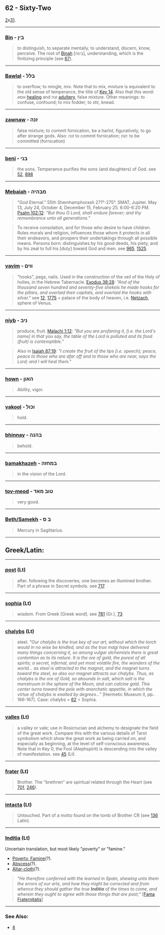 ## 62 - Sixty-Two
[2](2)x[31](31).

---

### [Bin](/keys/BIN) - בין
> to distinguish, to separate mentally, to understand, discern, know, perceive. The root of [Binah](/keys/BINH) [בינה], understanding, which is the finitizing principle (see [67](67)).

---

### [Bawlal](/keys/BLL) - בלל
> to overflow; to mingle, mix. Note that to mix, mixture is equivalent to the old sense of temperance, the title of [Key 14](14). Also that this word: אסא [healing](/keys/ASA) and זנה [adultery](/keys/ZNH), false mixture. Other meanings: to confuse, confound; to mix fodder; to stir, knead.

---

### [zawnaw](/keys/ZNH) - זנה
> false mixture; to commit fornication, be a harlot, figuratively, to go after strange gods. Also: זנה to commit fornication; זנה: to be committed (fornication)

---

### [beni](/keys/BNI) - בני
> the sons. Temperance purifies the sons (and daughters) of God. see [52](52), [898](898)

---

### [Mebaiah](/keys/MBHIH) - מבהיה
> "God Eternal." 55th Shemhamphorash 271°-275°. SMAT, Jupiter. May 13, July 24, October 4, December 15, February 25. 6:00-6:20 PM. [Psalm 102:12](http://biblehub.com/psalms/102-12.htm): *"But thou O Lord, shalt endure forever; and thy remembrance unto all generations."*

> To receive consolation, and for those who desire to have children. Rules morals and religion, influences those whom it protects in all their endeavors, and prospers their undertakings through all possible means. Persons born: distinguishes by his good deeds, his piety, and by his zeal to full his [duty] toward God and men. see [965](965), [1525](1525).

---

### [vavim](/keys/VVIM) - ווים
> "hooks", pegs, nails. Used in the construction of the veil of the Holy of holies, in the Hebrew Tabernacle. [Exodus 38:28](http://biblehub.com/exodus/38-28.htm): *"And of the thousand seven hundred and seventy-five shekels he made hooks for the pillars, and overlaid their capitals, and overlaid the hooks with silver."* see [12](12), [1775](1775) = palace of the body of heaven, i.e. [Netzach](/keys/NTzCh), sphere of Venus.

---

### [niyb](/keys/NIB) - ניב
> produce, fruit. [Malachi 1:12](http://biblehub.com/malachi/1-12.htm): *"But you are profaning it, [i.e. the Lord's name] in that you say, the table of the Lord is polluted and its food (fruit) is contemptible."*

> Also in [Isaiah 87:19](http://biblehub.com/isaiah/87-19.htm): *"I create the fruit of the lips [i.e. speech); peace, peace to those who are afar off and to those who are near, says the Lord; and I will heal them."*

---

### [hown](/keys/HAVN) - האון
> Ability, vigor.

---

### [vakool](/keys/VKVL) - וכול
> hold.

---

### [bhinnay](/keys/BHNH) - בהנה
> behold.

---

### [bamakhazeh](/keys/BMChZH) - במחזה
> in the vision of the Lord.

---

### [tov-meod](/keys/TVB.MAD) - טוב מאד
> very good.

---

### [Beth/Samekh](/keys/B.S) - ב ס
> Mercury in Sagittarius.

---

## Greek/Latin:

---

### [post](/latin?word=post) (Lt)
> after. following the discoveries, one becomes an illumined brother. Part of a phrase in Secret symbols. see [717](717).

---

### [sophia](/latin?word=sophia) (Lt)
> wisdom. From Greek [Greek word]. see [781](781) (Gr.), [73](73)

---

### [chalybs](/latin?word=chalybs) (Lt)
> steel. *"Our chalybs is the true key of our art, without which the torch would in no wise be kindled, and as the true magi have delivered many things concerning it, so among vulgar alchemists there is great contention as to its nature. It is the ore of gold, the purest of all spirits; a secret, infernal, and yet most volatile fire, the wonders of the world... as steel is attracted to the magnet, and the magnet turns toward the steel, so also our magnet attracts our chalybs. Thus, as chalybs is the ore of Gold, so abounds in salt, which salt is the menstruum in the sphere of the Moon, and can calcine gold. This center turns toward the pole with anarchetic appetite, in which the virtue of chalybs is exalted by degrees..."* [Hermetic Museum II, pp.. 166-167]. Case: chalybs = [62](62) = Sophia.

---

### [valles](/latin?word=valles) (Lt)
> a valley or vale; use in Rosicrucian and alchemy to designate the field of the great work. Compare this with the various details of Tarot symbolism which show the great work as being carried on, and especially as beginning, at the level of self-conscious awareness. Note that in Key 0, the Fool (Alephspirit) is descending into the valley of manifestation. see [45](45) (Lt).

---

### [frater](/latin?word=frater) (Lt)
> Brother. The "brethren" are spiritual related through the Heart (see [701](701), [246](246)).

---

### [intacta](/latin?word=intacta) (Lt)
> Untouched. Part of a motto found on the tomb of Brother CR (see [136](136) Latin).

---

### [Inditia](/latin?word=Inditia) (Lt)
Uncertain translation, but most likely "poverty" or "famine."

- [Poverty, Famine](http://archives.nd.edu/cgi-bin/wordz.pl?keyword=inditia)(?).
- [Abscess](https://translate.google.com/#la/en/inditia)(?).
- [Altar-cloth](https://en.wikipedia.org/wiki/Altar_cloth)(?).

> *"He therefore conferred with the learned in Spain, shewing unto them the errors of our arts, and how they might be corrected and from whence they should gather the true **Inditia** of the times to come, and wherein they ought to agree with those things that are past;"* [[Fama Fraternitatis](https://archive.org/stream/PaulFosterCase-TheTrueAndInvisibleRosicrucianOrder4thEd-1985#page/n17/mode/2up)]

---

### See Also:

- [8](8)
